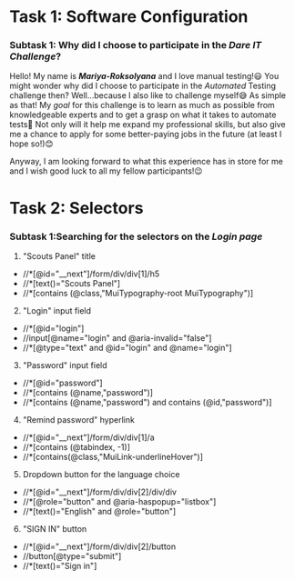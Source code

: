 # **Task 1: Software Configuration**

### Subtask 1: Why did I choose to participate in the _**Dare IT Challenge**_?

Hello! My name is _**Mariya-Roksolyana**_ and I love manual testing!😃 
You might wonder why did I choose to participate in the _Automated_ Testing challenge then?
Well...because I also like to challenge myself😅 As simple as that! 
My _goal_ for this challenge is to learn as much as possible from knowledgeable experts 
and to get a grasp on what it takes to automate tests💪 
Not only will it help me expand my professional skills, but also give me a chance to apply 
for some better-paying jobs in the future (at least I hope so!)😊

Anyway, I am looking forward to what this experience has in store for me and I wish good luck 
to all my fellow participants!😉

# **Task 2: Selectors**

### Subtask 1:Searching for the selectors on the _Login page_

1. "Scouts Panel" title
 * //*[@id="__next"]/form/div/div[1]/h5
 * //*[text()="Scouts Panel"]
 * //*[contains (@class,"MuiTypography-root MuiTypography")]
2. "Login" input field
 * //*[@id="login"]
 * //input[@name="login" and @aria-invalid="false"]
 * //*[@type="text" and @id="login" and @name="login"]
3. "Password" input field
 * //*[@id="password"]
 * //*[contains (@name,"password")]
 * //*[contains (@name,"password") and contains (@id,"password")]
4. "Remind password" hyperlink
 * //*[@id="__next"]/form/div/div[1]/a
 * //*[contains (@tabindex, -1)]
 * //*[contains(@class,"MuiLink-underlineHover")]
5. Dropdown button for the language choice
 * //*[@id="__next"]/form/div/div[2]/div/div
 * //*[@role="button" and @aria-haspopup="listbox"]
 * //*[text()="English" and @role="button"]
6. "SIGN IN" button
 * //*[@id="__next"]/form/div/div[2]/button
 * //button[@type="submit"]
 * //*[text()="Sign in"]
